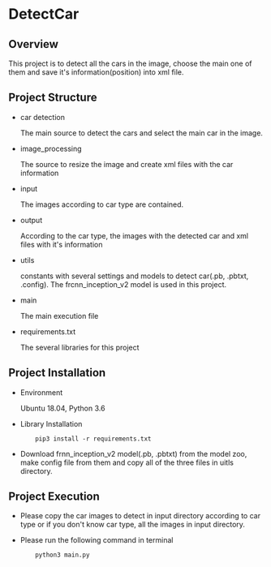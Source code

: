 # DetectCar

## Overview

This project is to detect all the cars in the image, choose the main one of them and save it's information(position) 
into xml file.

## Project Structure

- car detection

    The main source to detect the cars and select the main car in the image.

- image_processing

   The source to resize the image and create xml files with the car information

- input

    The images according to car type are contained.

- output
    
    According to the car type, the images with the detected car and xml files with it's information

- utils

    constants with several settings and models to detect car(.pb, .pbtxt, .config).
    The frcnn_inception_v2 model is used in this project.

- main

    The main execution file
    
- requirements.txt

    The several libraries for this project

## Project Installation

- Environment

    Ubuntu 18.04, Python 3.6

- Library Installation
    
    ```
        pip3 install -r requirements.txt
    ```

- Download frnn_inception_v2 model(.pb, .pbtxt) from the model zoo, make config file from them and copy all of the three files in 
uitls directory. 

## Project Execution

- Please copy the car images to detect in input directory according to car type or if you don't know car type, all the 
images in input directory.

- Please run the following command in terminal

    ```
        python3 main.py
    ```
